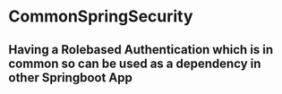 # CommonSpringSecurity

## Having a Rolebased Authentication which is in common so can be used as a dependency in other Springboot App
